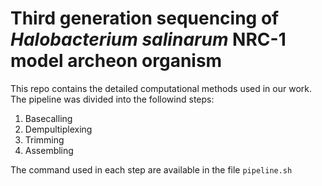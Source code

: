 # Third generation sequencing of _Halobacterium salinarum_ NRC-1 model archeon organism

This repo contains the detailed computational methods used in our work.
The pipeline was divided into the followind steps:

1. Basecalling
1. Dempultiplexing
1. Trimming
1. Assembling

The command used in each step are available in the file `pipeline.sh`

